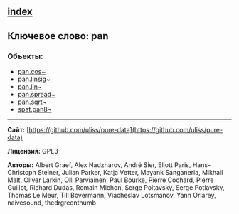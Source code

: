 [index](../index.html)
---

## Ключевое слово: pan

### Объекты:
* [pan.cos~](../pan.cos~.html)
* [pan.linsig~](../pan.linsig~.html)
* [pan.lin~](../pan.lin~.html)
* [pan.spread~](../pan.spread~.html)
* [pan.sqrt~](../pan.sqrt~.html)
* [spat.pan8~](../spat.pan8~.html)

---
**Сайт:** [https://github.com/uliss/pure-data](https://github.com/uliss/pure-data)

**Лицензия:** GPL3

**Авторы:** Albert Graef, Alex Nadzharov, André Sier, Eliott Paris, Hans-Christoph Steiner, Julian Parker, Katja Vetter, Mayank Sanganeria, Mikhail Malt, Oliver Larkin, Olli Parviainen, Paul Bourke, Pierre Cochard, Pierre Guillot, Richard Dudas, Romain Michon, Serge Poltavsky, Serge Potlavsky, Thomas Le Meur, Till Bovermann, Viacheslav Lotsmanov, Yann Orlarey, naivesound, thedrgreenthumb

